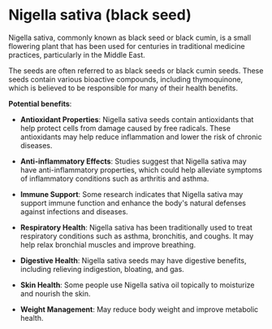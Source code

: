 [//]: # (source: ?)
[//]: # (aka: black seed, black cumin)
[//]: # (tags: herbals)

# Nigella sativa (black seed) 

Nigella sativa, commonly known as black seed or black cumin, is a small flowering plant that has been used for centuries in traditional medicine practices, particularly in the Middle East.

The seeds are often referred to as black seeds or black cumin seeds. These seeds contain various bioactive compounds, including thymoquinone, which is believed to be responsible for many of their health benefits.

**Potential benefits**:

* **Antioxidant Properties**: Nigella sativa seeds contain antioxidants that help protect cells from damage caused by free radicals. These antioxidants may help reduce inflammation and lower the risk of chronic diseases.

* **Anti-inflammatory Effects**: Studies suggest that Nigella sativa may have anti-inflammatory properties, which could help alleviate symptoms of inflammatory conditions such as arthritis and asthma.

* **Immune Support**: Some research indicates that Nigella sativa may support immune function and enhance the body's natural defenses against infections and diseases.

* **Respiratory Health**: Nigella sativa has been traditionally used to treat respiratory conditions such as asthma, bronchitis, and coughs. It may help relax bronchial muscles and improve breathing.

* **Digestive Health**: Nigella sativa seeds may have digestive benefits, including relieving indigestion, bloating, and gas.

* **Skin Health**: Some people use Nigella sativa oil topically to moisturize and nourish the skin.

* **Weight Management**: May reduce body weight and improve metabolic health.
